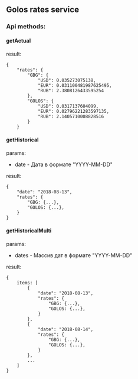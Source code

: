 ## Golos rates service

### Api methods:

#### getActual

result:
```
{
    "rates": {
        "GBG": {
            "USD": 0.035273075138,
            "EUR": 0.031100481987625495,
            "RUB": 2.3808126433595254
        },
        "GOLOS": {
            "USD": 0.0317137604099,
            "EUR": 0.02796221283597135,
            "RUB": 2.1405710008828516
        }
    }
```

#### getHistorical
params:
* date - Дата в формате "YYYY-MM-DD"

result:
```
{
    "date": "2018-08-13",
    "rates": {
        "GBG: {...},
        "GOLOS: {...},
    }
}
```

#### getHistoricalMulti
params:
* dates - Массив дат в формате "YYYY-MM-DD"

result:
```
{
    items: [
        {
            "date": "2018-08-13",
            "rates": {
                "GBG: {...},
                "GOLOS: {...},
            }
        },
        {
            "date": "2018-08-14",
            "rates": {
                "GBG: {...},
                "GOLOS: {...},
            }
        },
        ...
    ]
}
```